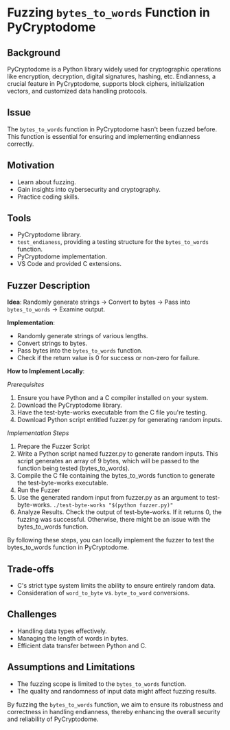 # Fuzzing `bytes_to_words` Function in PyCryptodome

## Background

PyCryptodome is a Python library widely used for cryptographic operations like encryption, decryption, digital signatures, hashing, etc. Endianness, a crucial feature in PyCryptodome, supports block ciphers, initialization vectors, and customized data handling protocols.

## Issue

The `bytes_to_words` function in PyCryptodome hasn't been fuzzed before. This function is essential for ensuring and implementing endianness correctly.

## Motivation

- Learn about fuzzing.
- Gain insights into cybersecurity and cryptography.
- Practice coding skills.

## Tools

- PyCryptodome library.
- `test_endianess`, providing a testing structure for the `bytes_to_words` function.
- PyCryptodome implementation.
- VS Code and provided C extensions.

## Fuzzer Description

**Idea**: Randomly generate strings → Convert to bytes → Pass into `bytes_to_words` → Examine output.

**Implementation**:

- Randomly generate strings of various lengths.
- Convert strings to bytes.
- Pass bytes into the `bytes_to_words` function.
- Check if the return value is 0 for success or non-zero for failure.

**How to Implement Locally**:

*Prerequisites*
1. Ensure you have Python and a C compiler installed on your system.
2. Download the PyCryptodome library.
3. Have the test-byte-works executable from the C file you're testing.
4. Download Python script entitled fuzzer.py for generating random inputs.

*Implementation Steps*
1. Prepare the Fuzzer Script
2. Write a Python script named fuzzer.py to generate random inputs. This script generates an array of 9 bytes, which will be passed to the function being tested (bytes_to_words).
3. Compile the C file containing the bytes_to_words function to generate the test-byte-works executable.
4. Run the Fuzzer
5. Use the generated random input from fuzzer.py as an argument to test-byte-works.
```./test-byte-works "$(python fuzzer.py)"```
6. Analyze Results. Check the output of test-byte-works. If it returns 0, the fuzzing was successful. Otherwise, there might be an issue with the bytes_to_words function.

By following these steps, you can locally implement the fuzzer to test the bytes_to_words function in PyCryptodome. 

## Trade-offs

- C's strict type system limits the ability to ensure entirely random data.
- Consideration of `word_to_byte` vs. `byte_to_word` conversions.

## Challenges

- Handling data types effectively.
- Managing the length of words in bytes.
- Efficient data transfer between Python and C.

## Assumptions and Limitations

- The fuzzing scope is limited to the `bytes_to_words` function.
- The quality and randomness of input data might affect fuzzing results.

By fuzzing the `bytes_to_words` function, we aim to ensure its robustness and correctness in handling endianness, thereby enhancing the overall security and reliability of PyCryptodome.
